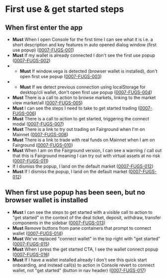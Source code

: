 # First use & get started steps

## When first enter the app

- **Must** When I open Console for the first time I can see what it is i.e. a short description and key features in auto opened dialog window (first use popup) (<a name="0007-FUGS-001" href="#0007-FUGS-001">0007-FUGS-001</a>)
- **Must** If my wallet is already connected I don't see the first use popup (<a name="0007-FUGS-002" href="#0007-FUGS-002">0007-FUGS-002</a>)
- - **Must** If window.vega is detected (browser wallet is installed), don't open first use popup (<a name="0007-FUGS-003" href="#0007-FUGS-003">0007-FUGS-003</a>)
- - **Must** If we detect previous connection using localStorage for desktop/cli wallet, don't open first use popup (<a name="0007-FUGS-004" href="#0007-FUGS-004">0007-FUGS-004</a>)
- **Must** There is a call to action to browse markets, linking to the market view market/all (<a name="0007-FUGS-005" href="#0007-FUGS-005">0007-FUGS-005</a>)
- **Must** I can see the steps I need to take to get started trading (<a name="0007-FUGS-007" href="#0007-FUGS-006">0007-FUGS-006</a>)
- **Must** There is a call to action to get started, triggering the connect modal (<a name="0007-FUGS-007" href="#0007-FUGS-007">0007-FUGS-007</a>)
- **Must** There is a link to try out trading on Fairground when I'm on Mainnet (<a name="0007-FUGS-008" href="#0007-FUGS-008">0007-FUGS-008</a>)
- **Must** There is a link to trade with real funds on Mainnet when I am on Fairground (<a name="0007-FUGS-010" href="#0007-FUGS-010">0007-FUGS-010</a>)
- **Must** When I am on the Fairground version, I can see a warning / call out that this is Fairground meaning I can try out with virtual assets at no risk (<a name="0007-FUGS-011" href="#0007-FUGS-011">0007-FUGS-011</a>)
- If I dismiss the popup, I land on the default market (<a name="0007-FUGS-012" href="#0007-FUGS-012">0007-FUGS-012</a>)
- **Must** If I dismiss the popup, I land on the default market (<a name="0007-FUGS-012" href="#0007-FUGS-012">0007-FUGS-012</a>)

## When first use popup has been seen, but no browser wallet is installed

- **Must** I can see the steps to get started with a visible call to action to "get started" in the context of the deal ticket, deposit, withdraw, transfer components in the sidebar (<a name="0007-FUGS-013" href="#0007-FUGS-013">0007-FUGS-013</a>)
- **Must** Remove buttons from pane containers that prompt to connect wallet (<a name="0007-FUGS-014" href="#0007-FUGS-014">0007-FUGS-014</a>)
- **Must** We've replaced "connect wallet" in the top right with "get started" (<a name="0007-FUGS-015" href="#0007-FUGS-015">0007-FUGS-015</a>)
- **Must** When I press the get started CTA, I see the wallet connect popup (<a name="0007-FUGS-016" href="#0007-FUGS-016">0007-FUGS-016</a>)
- **Must** If I have a wallet installed already I don't see this quick start onboarding, and instead call(s) to action in Console revert to connect wallet, not "get started" (button in nav header) (<a name="0007-FUGS-017" href="#0007-FUGS-017">0007-FUGS-017</a>)
